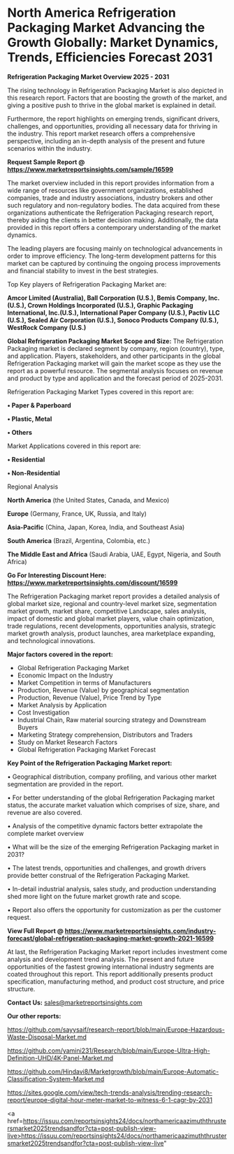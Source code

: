 # North America Refrigeration Packaging Market Advancing the Growth Globally: Market Dynamics, Trends, Efficiencies Forecast 2031

<Strong> Refrigeration Packaging Market Overview 2025 - 2031</strong>

The rising technology in Refrigeration Packaging Market is also depicted in this research report. Factors that are boosting the growth of the market, and giving a positive push to thrive in the global market is explained in detail.

Furthermore, the report highlights on emerging trends, significant drivers, challenges, and opportunities, providing all necessary data for thriving in the industry. This report market research offers a comprehensive perspective, including an in-depth analysis of the present and future scenarios within the industry.

<strong>Request Sample Report @ <a href=https://www.marketreportsinsights.com/sample/16599>https://www.marketreportsinsights.com/sample/16599</a></strong>

The market overview included in this report provides information from a wide range of resources like government organizations, established companies, trade and industry associations, industry brokers and other such regulatory and non-regulatory bodies. The data acquired from these organizations authenticate the Refrigeration Packaging research report, thereby aiding the clients in better decision making. Additionally, the data provided in this report offers a contemporary understanding of the market dynamics.

The leading players are focusing mainly on technological advancements in order to improve efficiency. The long-term development patterns for this market can be captured by continuing the ongoing process improvements and financial stability to invest in the best strategies.

Top Key players of Refrigeration Packaging Market are:

<strong>Amcor Limited (Australia), Ball Corporation (U.S.), Bemis Company, Inc.(U.S.), Crown Holdings Incorporated (U.S.), Graphic Packaging International, Inc.(U.S.), International Paper Company (U.S.), Pactiv LLC (U.S.), Sealed Air Corporation (U.S.), Sonoco Products Company (U.S.), WestRock Company (U.S.)</strong>

<strong><b>Global Refrigeration Packaging Market Scope and Size:</b></strong>
The Refrigeration Packaging market is declared segment by company, region (country), type, and application. Players, stakeholders, and other participants in the global Refrigeration Packaging market will gain the market scope as they use the report as a powerful resource. The segmental analysis focuses on revenue and product by type and application and the forecast period of 2025-2031.

Refrigeration Packaging Market Types covered in this report are:

<strong>• Paper & Paperboard

• Plastic, Metal

• Others</strong>

Market Applications covered in this report are:

<strong>• Residential

• Non-Residential</strong> 

Regional Analysis

<strong>North America</strong> (the United States, Canada, and Mexico)

<strong>Europe</strong> (Germany, France, UK, Russia, and Italy)

<strong>Asia-Pacific</strong> (China, Japan, Korea, India, and Southeast Asia)

<strong>South America</strong> (Brazil, Argentina, Colombia, etc.)

<strong>The Middle East and Africa</strong> (Saudi Arabia, UAE, Egypt, Nigeria, and South Africa)

<strong>Go For Interesting Discount Here: <a href=https://www.marketreportsinsights.com/discount/16599>https://www.marketreportsinsights.com/discount/16599</a></strong>

The Refrigeration Packaging market report provides a detailed analysis of global market size, regional and country-level market size, segmentation market growth, market share, competitive Landscape, sales analysis, impact of domestic and global market players, value chain optimization, trade regulations, recent developments, opportunities analysis, strategic market growth analysis, product launches, area marketplace expanding, and technological innovations.

<strong><b>Major factors covered in the report:</b></strong>
<ul>
  <li>Global Refrigeration Packaging Market </li>
  <li>Economic Impact on the Industry</li>
  <li>Market Competition in terms of Manufacturers</li>
  <li>Production, Revenue (Value) by geographical segmentation</li>
  <li>Production, Revenue (Value), Price Trend by Type</li>
  <li>Market Analysis by Application</li>
  <li>Cost Investigation</li>
  <li>Industrial Chain, Raw material sourcing strategy and Downstream Buyers</li>
  <li>Marketing Strategy comprehension, Distributors and Traders</li>
  <li>Study on Market Research Factors</li>
  <li>Global Refrigeration Packaging Market Forecast</li>
</ul>

<strong><b>Key Point of the Refrigeration Packaging Market report:</b></strong>

• Geographical distribution, company profiling, and various other market segmentation are provided in the report.

• For better understanding of the global Refrigeration Packaging market status, the accurate market valuation which comprises of size, share, and revenue are also covered.

• Analysis of the competitive dynamic factors better extrapolate the complete market overview

• What will be the size of the emerging Refrigeration Packaging market in 2031?

• The latest trends, opportunities and challenges, and growth drivers provide better construal of the Refrigeration Packaging Market.

• In-detail industrial analysis, sales study, and production understanding shed more light on the future market growth rate and scope.

• Report also offers the opportunity for customization as per the customer request.

<strong><b>View Full Report @ <a href=https://www.marketreportsinsights.com/industry-forecast/global-refrigeration-packaging-market-growth-2021-16599>https://www.marketreportsinsights.com/industry-forecast/global-refrigeration-packaging-market-growth-2021-16599</a></b></strong>


At last, the Refrigeration Packaging Market report includes investment come analysis and development trend analysis. The present and future opportunities of the fastest growing international industry segments are coated throughout this report. This report additionally presents product specification, manufacturing method, and product cost structure, and price structure.

<strong>Contact Us:</strong>
sales@marketreportsinsights.com

<strong>Our other reports:</strong>

<a href=https://github.com/sayysaif/research-report/blob/main/Europe-Hazardous-Waste-Disposal-Market.md>https://github.com/sayysaif/research-report/blob/main/Europe-Hazardous-Waste-Disposal-Market.md</a>

<a href=https://github.com/yamini231/Research/blob/main/Europe-Ultra-High-Definition-UHD/4K-Panel-Market.md>https://github.com/yamini231/Research/blob/main/Europe-Ultra-High-Definition-UHD/4K-Panel-Market.md</a>

<a href=https://github.com/Hindavi8/Marketgrowth/blob/main/Europe-Automatic-Classification-System-Market.md>https://github.com/Hindavi8/Marketgrowth/blob/main/Europe-Automatic-Classification-System-Market.md</a>

<a href=https://sites.google.com/view/tech-trends-analysis/trending-research-report/europe-digital-hour-meter-market-to-witness-6-1-cagr-by-2031>https://sites.google.com/view/tech-trends-analysis/trending-research-report/europe-digital-hour-meter-market-to-witness-6-1-cagr-by-2031</a>

<a href=https://issuu.com/reportsinsights24/docs/northamericaazimuththrustersmarket2025trendsandfor?cta=post-publish-view-live>https://issuu.com/reportsinsights24/docs/northamericaazimuththrustersmarket2025trendsandfor?cta=post-publish-view-live</a>"
